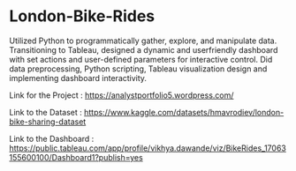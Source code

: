 # London-Bike-Rides

Utilized Python to programmatically gather, explore, and manipulate data. Transitioning to Tableau, designed a dynamic and userfriendly dashboard with set actions and user-defined parameters for interactive control. Did data preprocessing, Python scripting, Tableau
visualization design and implementing dashboard interactivity.

Link for the Project : https://analystportfolio5.wordpress.com/

Link to the Dataset : https://www.kaggle.com/datasets/hmavrodiev/london-bike-sharing-dataset

Link to the Dashboard : https://public.tableau.com/app/profile/vikhya.dawande/viz/BikeRides_17063155600100/Dashboard1?publish=yes
